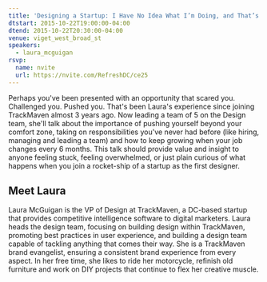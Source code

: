 ```yaml
---
title: 'Designing a Startup: I Have No Idea What I’m Doing, and That’s Okay!'
dtstart: 2015-10-22T19:00:00-04:00
dtend: 2015-10-22T20:30:00-04:00
venue: viget_west_broad_st
speakers:
  - laura_mcguigan
rsvp:
  name: nvite
  url: https://nvite.com/RefreshDC/ce25
---
```


Perhaps you've been presented with an opportunity that scared you. Challenged you. Pushed you. That's been Laura's experience since joining TrackMaven almost 3 years ago. Now leading a team of 5 on the Design team, she'll talk about the importance of pushing yourself beyond your comfort zone, taking on responsibilities you've never had before (like hiring, managing and leading a team) and how to keep growing when your job changes every 6 months. This talk should provide value and insight to anyone feeling stuck, feeling overwhelmed, or just plain curious of what happens when you join a rocket-ship of a startup as the first designer.

## Meet Laura

Laura McGuigan is the VP of Design at TrackMaven, a DC-based startup that provides competitive intelligence software to digital marketers. Laura heads the design team, focusing on building design within TrackMaven, promoting best practices in user experience, and building a design team capable of tackling anything that comes their way. She is a TrackMaven brand evangelist, ensuring a consistent brand experience from every aspect. In her free time, she likes to ride her motorcycle, refinish old furniture and work on DIY projects that continue to flex her creative muscle.
